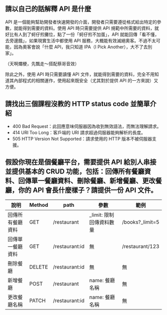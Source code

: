 ## 請以自己的話解釋 API 是什麼
API 是一個能夠幫助開發者快速開發的介面，開發者只需要遵從格式給出特定的參數，就能得到需要的資料。使用 API 時只需要提供 API 規範中所需要的資料，就好比有人到了蚵仔煎攤位，點了一份「蚵仔煎不加蛋」，API 就能回傳「看不懂，去旁邊餓」，如果現實生活中都使用 API 服務，大概能有效滅絕奧客。不過不太可能，因為奧客會說「什麼 API，我只知道 IPA（I Pick Another），大不了去別家」。

（天啊爛梗，先飄走～搭配蔡哥音效）

除此之外，使用 API 時只需要讀懂 API 文件，就能得到需要的資料，完全不用知道其內部程式的相關運作，使用起來既安全（尤其對於提供 API 的一方來說）又方便。
## 請找出三個課程沒教的 HTTP status code 並簡單介紹
* 400 Bad Request：此回應意味伺服器因為收到無效語法，而無法理解請求。
* 414 URI Too Long：客戶端的 URI 請求超過伺服器能夠解析的長度。
* 505 HTTP Version Not Supported：請求使用的 HTTP 版本不被伺服器支援。
## 假設你現在是個餐廳平台，需要提供 API 給別人串接並提供基本的 CRUD 功能，包括：回傳所有餐廳資料、回傳單一餐廳資料、刪除餐廳、新增餐廳、更改餐廳，你的 API 會長什麼樣子？請提供一份 API 文件。
| 說明 | Method | path | 參數 | 範例 |
| -------- | -------- | -------- | -------- | -------- |
| 回傳所有餐廳資料 | GET | /restaurant | _limit: 限制回傳資料數量 | /books?_limit=5 |
| 回傳單一餐廳資料 | GET | /restaurant:id | 無 | /restaurant/123 |
| 刪除餐廳 | DELETE | /restaurant:id | 無 | 無 |
| 新增餐廳 | POST | /restaurant | name: 餐廳名稱 | 無 |
| 更改餐廳名稱 | PATCH | /restaurant:id | name: 餐廳名稱 | 無 |